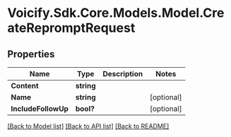 # Voicify.Sdk.Core.Models.Model.CreateRepromptRequest
## Properties

Name | Type | Description | Notes
------------ | ------------- | ------------- | -------------
**Content** | **string** |  | 
**Name** | **string** |  | [optional] 
**IncludeFollowUp** | **bool?** |  | [optional] 

[[Back to Model list]](../README.md#documentation-for-models) [[Back to API list]](../README.md#documentation-for-api-endpoints) [[Back to README]](../README.md)


